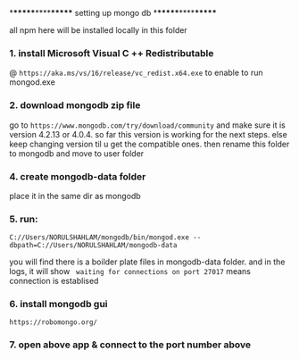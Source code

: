 \***\*\*\*\*\***\*\*\*\***\*\*\*\*\*** setting up mongo db \***\*\*\*\*\***\*\*\*\***\*\*\*\*\***

all npm here will be installed locally in this folder

### 1. install Microsoft Visual C ++ Redistributable

@ `https://aka.ms/vs/16/release/vc_redist.x64.exe`
to enable to run mongod.exe

### 2. download mongodb zip file

go to `https://www.mongodb.com/try/download/community` and make sure it is version 4.2.13 or 4.0.4. so far this version is working for the next steps. else keep changing version til u get the compatible ones. then rename this folder to mongodb and move to user folder

### 4. create mongodb-data folder

place it in the same dir as mongodb

### 5. run:

`C://Users/NORULSHAHLAM/mongodb/bin/mongod.exe --dbpath=C://Users/NORULSHAHLAM/mongodb-data`

you will find there is a boilder plate files in mongodb-data folder. and in the logs, it will show ` waiting for connections on port 27017` means connection is establised

### 6. install mongodb gui

`https://robomongo.org/`

### 7. open above app & connect to the port number above
